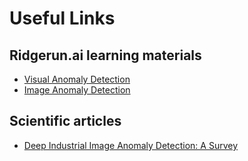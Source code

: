 # Useful Links

## Ridgerun.ai learning materials

- [Visual Anomaly Detection](https://www.ridgerun.ai/post/visual-anomaly-detection)
- [Image Anomaly Detection](https://www.ridgerun.ai/post/a-journey-into-image-anomaly-detection-with-deep-learning)

## Scientific articles

- [Deep Industrial Image Anomaly Detection: A Survey](https://arxiv.org/abs/2301.11514)